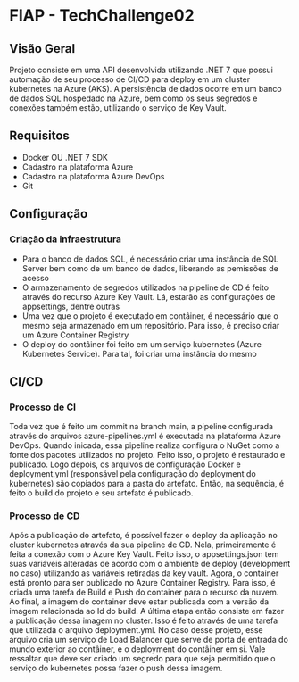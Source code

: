 # FIAP - TechChallenge02

## Visão Geral
Projeto consiste em uma API desenvolvida utilizando .NET 7 que possui automação de seu processo de CI/CD para deploy em um cluster kubernetes na Azure (AKS).
A persistência de dados ocorre em um banco de dados SQL hospedado na Azure, bem como os seus segredos e conexões também estão, utilizando o serviço de Key Vault.

## Requisitos
- Docker OU .NET 7 SDK
- Cadastro na plataforma Azure
- Cadastro na plataforma Azure DevOps
- Git

## Configuração
### Criação da infraestrutura
- Para o banco de dados SQL, é necessário criar uma instância de SQL Server bem como de um banco de dados, liberando as pemissões de acesso
- O armazenamento de segredos utilizados na pipeline de CD é feito através do recurso Azure Key Vault. Lá, estarão as configurações de appsettings, dentre outras
- Uma vez que o projeto é executado em contâiner, é necessário que o mesmo seja armazenado em um repositório. Para isso, é preciso criar um Azure Container Registry
- O deploy do contâiner foi feito em um serviço kubernetes (Azure Kubernetes Service). Para tal, foi criar uma instância do mesmo

## CI/CD
### Processo de CI
Toda vez que é feito um commit na branch main, a pipeline configurada através do arquivos azure-pipelines.yml é executada na plataforma Azure DevOps.
Quando inicada, essa pipeline realiza configura o NuGet como a fonte dos pacotes utilizados no projeto. Feito isso, o projeto é restaurado e publicado.
Logo depois, os arquivos de configuração Docker e deployment.yml (responsável pela configuração do deployment do kubernetes) são copiados para a pasta do artefato.
Então, na sequência, é feito o build do projeto e seu artefato é publicado.

### Processo de CD
Após a publicação do artefato, é possível fazer o deploy da aplicação no cluster kubernetes através da sua pipeline de CD. Nela, primeiramente é feita a conexão com o Azure Key Vault.
Feito isso, o appsettings.json tem suas variáveis alteradas de acordo com o ambiente de deploy (development no caso) utilizando as variáveis retiradas da key vault.
Agora, o container está pronto para ser publicado no Azure Container Registry. Para isso, é criada uma tarefa de Build e Push do container para o recurso da nuvem. Ao final, a imagem do container deve estar publicada
com a versão da imagem relacionada ao Id do build. A última etapa então consiste em fazer a publicação dessa imagem no cluster. Isso é feito através de uma tarefa que utilizada o arquivo deployment.yml. No caso desse projeto,
esse arquivo cria um serviço de Load Balancer que serve de porta de entrada do mundo exterior ao contâiner, e o deployment do contâiner em si. Vale ressaltar que deve ser criado um segredo para que seja permitido
que o serviço do kubernetes possa fazer o push dessa imagem.
